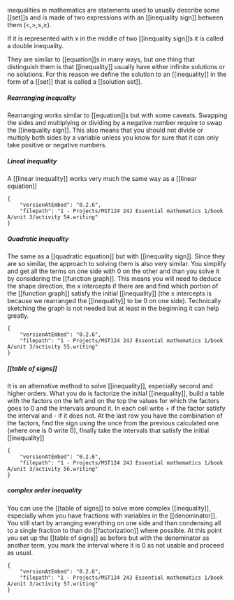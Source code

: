 inequalities in mathematics are statements used to usually describe some [[set]]s and is made of two expressions with an [[inequality sign]] between them (<,>,$\leq$,$\geq$).

If it is represented with x in the middle of two [[inequality sign]]s it is called a double inequality.

They are similar to [[equation]]s in many ways, but one thing that distinguish them is that [[inequality]] usually have either infinite solutions or no solutions. For this reason we define the solution to an [[inequality]] in the form of a [[set]] that is called a [[solution set]].

##### Rearranging inequality

Rearranging works similar to [[equation]]s but with some caveats. Swapping the sides and multiplying or dividing by a negative number require to swap the [[inequality sign]]. This also means that you should not divide or multiply both sides by a variable unless you know for sure that it can only take positive or negative numbers.

##### Lineal inequality

A [[linear inequality]] works very much the same way as a [[linear equation]]

```handwritten-ink
{
	"versionAtEmbed": "0.2.6",
	"filepath": "1 - Projects/MST124 24J Essential mathematics 1/book A/unit 3/activity 54.writing"
}
```
##### Quadratic inequality

The same as a [[quadratic equation]] but with [[inequality sign]]. Since they are so similar, the approach to solving them is also very similar. You simplify and get all the terms on one side with 0 on the other and than you solve it by considering the [[function graph]]. This means you will need to deduce the shape direction, the x intercepts if there are and find which portion of the [[function graph]] satisfy the initial [[inequality]] (the x intercepts is because we rearranged the [[inequality]] to be 0 on one side).
Technically sketching the graph is not needed but at least in the beginning it can help greatly.


```handwritten-ink
{
	"versionAtEmbed": "0.2.6",
	"filepath": "1 - Projects/MST124 24J Essential mathematics 1/book A/unit 3/activity 55.writing"
}
```
##### [[table of signs]]

It is an alternative method to solve [[inequality]], especially second and higher orders.
What you do is factorize the initial [[inequality]], build a table with the factors on the left and on the top the values for which the factors goes to 0 and the intervals around it. In each cell write + if the factor satisfy the interval and - if it does not.
At the last row you have the combination of the factors, find the sign using the once from the previous calculated one (where one is 0 write 0), finally take the intervals that satisfy the initial [[inequality]]


```handwritten-ink
{
	"versionAtEmbed": "0.2.6",
	"filepath": "1 - Projects/MST124 24J Essential mathematics 1/book A/unit 3/activity 56.writing"
}
```
##### complex order inequality

You can use the [[table of signs]] to solve more complex [[inequality]], especially when you have fractions with variables in the [[denominator]].
You still start by arranging everything on one side and than condensing all to a single fraction to than do [[factorization]] where possible.
At this point you set up the [[table of signs]] as before but with the denominator as another term, you mark the interval where it is 0 as not usable and proceed as usual.


```handwritten-ink
{
	"versionAtEmbed": "0.2.6",
	"filepath": "1 - Projects/MST124 24J Essential mathematics 1/book A/unit 3/activity 57.writing"
}
```


